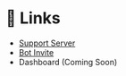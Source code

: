 # 🔗 Links

* [Support Server](https://discord.gg/Jd5BE3ew4G)
* [Bot Invite](https://discord.com/api/oauth2/authorize?client\_id=891109752078213172\&scope=applications.commands+bot\&permissions=8)
* Dashboard (Coming Soon)
